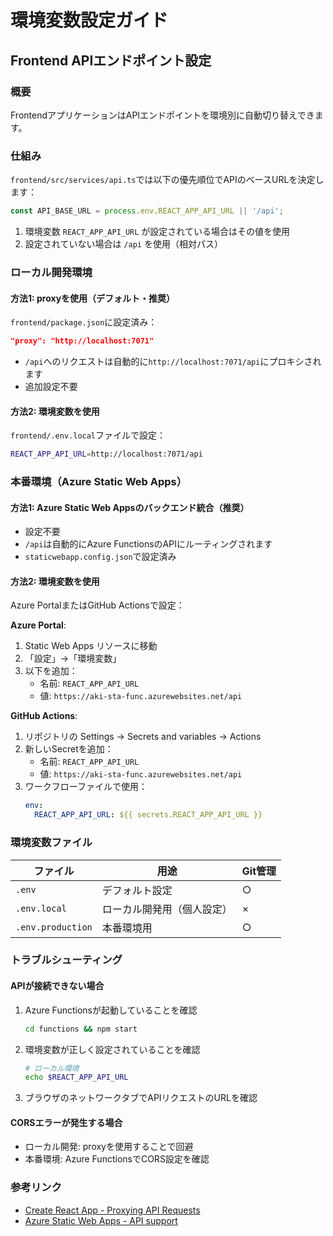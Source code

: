 # 環境変数設定ガイド

## Frontend APIエンドポイント設定

### 概要
FrontendアプリケーションはAPIエンドポイントを環境別に自動切り替えできます。

### 仕組み
`frontend/src/services/api.ts`では以下の優先順位でAPIのベースURLを決定します：
```typescript
const API_BASE_URL = process.env.REACT_APP_API_URL || '/api';
```

1. 環境変数 `REACT_APP_API_URL` が設定されている場合はその値を使用
2. 設定されていない場合は `/api` を使用（相対パス）

### ローカル開発環境

#### 方法1: proxyを使用（デフォルト・推奨）
`frontend/package.json`に設定済み：
```json
"proxy": "http://localhost:7071"
```
- `/api`へのリクエストは自動的に`http://localhost:7071/api`にプロキシされます
- 追加設定不要

#### 方法2: 環境変数を使用
`frontend/.env.local`ファイルで設定：
```bash
REACT_APP_API_URL=http://localhost:7071/api
```

### 本番環境（Azure Static Web Apps）

#### 方法1: Azure Static Web Appsのバックエンド統合（推奨）
- 設定不要
- `/api`は自動的にAzure FunctionsのAPIにルーティングされます
- `staticwebapp.config.json`で設定済み

#### 方法2: 環境変数を使用
Azure PortalまたはGitHub Actionsで設定：

**Azure Portal**:
1. Static Web Apps リソースに移動
2. 「設定」→「環境変数」
3. 以下を追加：
   - 名前: `REACT_APP_API_URL`
   - 値: `https://aki-sta-func.azurewebsites.net/api`

**GitHub Actions**:
1. リポジトリの Settings → Secrets and variables → Actions
2. 新しいSecretを追加：
   - 名前: `REACT_APP_API_URL`
   - 値: `https://aki-sta-func.azurewebsites.net/api`
3. ワークフローファイルで使用：
   ```yaml
   env:
     REACT_APP_API_URL: ${{ secrets.REACT_APP_API_URL }}
   ```

### 環境変数ファイル

| ファイル | 用途 | Git管理 |
|---------|------|---------|
| `.env` | デフォルト設定 | ○ |
| `.env.local` | ローカル開発用（個人設定） | × |
| `.env.production` | 本番環境用 | ○ |

### トラブルシューティング

#### APIが接続できない場合
1. Azure Functionsが起動していることを確認
   ```bash
   cd functions && npm start
   ```

2. 環境変数が正しく設定されていることを確認
   ```bash
   # ローカル環境
   echo $REACT_APP_API_URL
   ```

3. ブラウザのネットワークタブでAPIリクエストのURLを確認

#### CORSエラーが発生する場合
- ローカル開発: proxyを使用することで回避
- 本番環境: Azure FunctionsでCORS設定を確認

### 参考リンク
- [Create React App - Proxying API Requests](https://create-react-app.dev/docs/proxying-api-requests-in-development/)
- [Azure Static Web Apps - API support](https://docs.microsoft.com/azure/static-web-apps/apis)